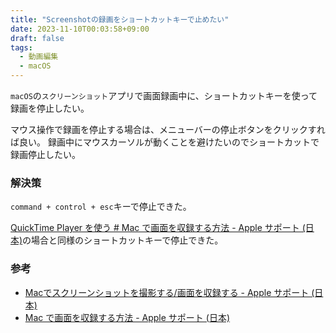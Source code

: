 ```yaml
---
title: "Screenshotの録画をショートカットキーで止めたい"
date: 2023-11-10T00:03:58+09:00
draft: false
tags:
  - 動画編集
  - macOS
---
```


`macOS`の`スクリーンショット`アプリで画面録画中に、ショートカットキーを使って録画を停止したい。

<!--more-->

マウス操作で録画を停止する場合は、メニューバーの停止ボタンをクリックすれば良い。
録画中にマウスカーソルが動くことを避けたいのでショートカットで録画停止したい。

### 解決策

`command + control + esc`キーで停止できた。

[QuickTime Player を使う # Mac で画面を収録する方法 - Apple サポート (日本)](https://support.apple.com/ja-jp/HT208721#quicktime)の場合と同様のショートカットキーで停止できた。

### 参考

- [Macでスクリーンショットを撮影する/画面を収録する - Apple サポート (日本)](https://support.apple.com/ja-jp/guide/mac-help/mh26782/mac)
- [Mac で画面を収録する方法 - Apple サポート (日本)](https://support.apple.com/ja-jp/HT208721)
